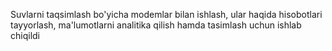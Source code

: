 Suvlarni taqsimlash bo'yicha modemlar bilan ishlash, ular haqida hisobotlari tayyorlash, ma'lumotlarni analitika qilish hamda tasimlash uchun ishlab chiqildi 
